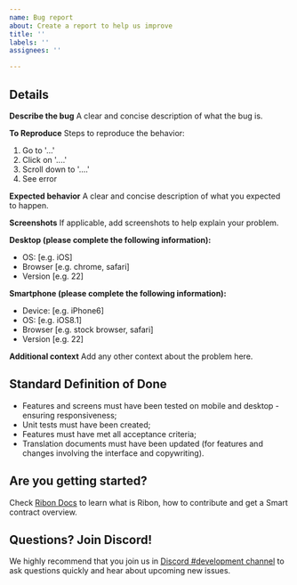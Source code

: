 ```yaml
---
name: Bug report
about: Create a report to help us improve
title: ''
labels: ''
assignees: ''

---
```


## Details
**Describe the bug**
A clear and concise description of what the bug is.

**To Reproduce**
Steps to reproduce the behavior:
1. Go to '...'
2. Click on '....'
3. Scroll down to '....'
4. See error

**Expected behavior**
A clear and concise description of what you expected to happen.

**Screenshots**
If applicable, add screenshots to help explain your problem.

**Desktop (please complete the following information):**
 - OS: [e.g. iOS]
 - Browser [e.g. chrome, safari]
 - Version [e.g. 22]

**Smartphone (please complete the following information):**
 - Device: [e.g. iPhone6]
 - OS: [e.g. iOS8.1]
 - Browser [e.g. stock browser, safari]
 - Version [e.g. 22]

**Additional context**
Add any other context about the problem here.

## Standard Definition of Done
* Features and screens must have been tested on mobile and desktop - ensuring responsiveness;
* Unit tests must have been created;
* Features must have met all acceptance criteria;
* Translation documents must have been updated (for features and changes involving the interface and copywriting).

## Are you getting started?
Check [Ribon Docs](https://ribondao.github.io/docs/) to learn what is Ribon, how to contribute and get a Smart contract overview.

## Questions? Join Discord!
We highly recommend that you join us in [Discord #development channel](https://discord.gg/APAKvaSuMN) to ask questions quickly and hear about upcoming new issues.
